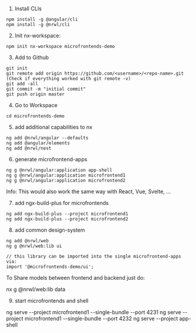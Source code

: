 1. Install CLIs

```
npm install -g @angular/cli
npm install -g @nrwl/cli
```

2. Init nx-workspace:

```
npm init nx-workspace microfrontends-demo
```

3. Add to Github

```
git init
git remote add origin https://github.com/<username>/<repo-name>.git (Check if everything worked with git remote -v)
git add -all
git commit -m "initial commit"
git push origin master
```

4. Go to Workspace

```
cd microfrontends-demo
```

5. add additional capabilities to nx

```
ng add @nrwl/angular --defaults
ng add @angular/elements
ng add @nrwl/nest
```

6. generate microfrontend-apps

```
ng g @nrwl/angular:application app-shell
ng g @nrwl/angular:application microfrontend1
ng g @nrwl/angular:application microfrontend2
```

Info: This would also work the same way with React, Vue, Svelte, ...

7. add ngx-build-plus for microfrontends

```
ng add ngx-build-plus --project microfrontend1
ng add ngx-build-plus --project microfrontend2
```

8. add common design-system

```
ng add @nrwl/web
ng g @nrwl/web:lib ui

// this library can be imported into the single microfrontend-apps via:
import '@microfrontends-demo/ui';
```

To Share models between frontend and backend just do:

nx g @nrwl/web:lib data

9. start microfrontends and shell

ng serve --project microfrontend1 --single-bundle --port 4231
ng serve --project microfrontend1 --single-bundle --port 4232
ng serve --project app-shell
